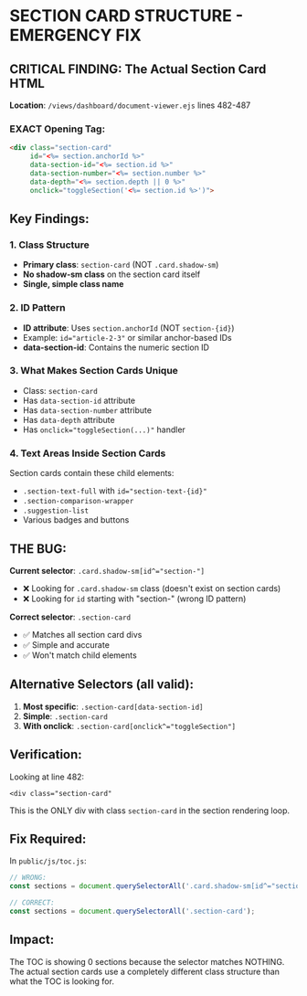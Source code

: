 # SECTION CARD STRUCTURE - EMERGENCY FIX

## CRITICAL FINDING: The Actual Section Card HTML

**Location**: `/views/dashboard/document-viewer.ejs` lines 482-487

### EXACT Opening Tag:
```html
<div class="section-card"
     id="<%= section.anchorId %>"
     data-section-id="<%= section.id %>"
     data-section-number="<%= section.number %>"
     data-depth="<%= section.depth || 0 %>"
     onclick="toggleSection('<%= section.id %>')">
```

## Key Findings:

### 1. Class Structure
- **Primary class**: `section-card` (NOT `.card.shadow-sm`)
- **No shadow-sm class** on the section card itself
- **Single, simple class name**

### 2. ID Pattern
- **ID attribute**: Uses `section.anchorId` (NOT `section-{id}`)
- Example: `id="article-2-3"` or similar anchor-based IDs
- **data-section-id**: Contains the numeric section ID

### 3. What Makes Section Cards Unique
- Class: `section-card`
- Has `data-section-id` attribute
- Has `data-section-number` attribute
- Has `data-depth` attribute
- Has `onclick="toggleSection(...)"` handler

### 4. Text Areas Inside Section Cards
Section cards contain these child elements:
- `.section-text-full` with `id="section-text-{id}"`
- `.section-comparison-wrapper`
- `.suggestion-list`
- Various badges and buttons

## THE BUG:

**Current selector**: `.card.shadow-sm[id^="section-"]`
- ❌ Looking for `.card.shadow-sm` class (doesn't exist on section cards)
- ❌ Looking for `id` starting with "section-" (wrong ID pattern)

**Correct selector**: `.section-card`
- ✅ Matches all section card divs
- ✅ Simple and accurate
- ✅ Won't match child elements

## Alternative Selectors (all valid):

1. **Most specific**: `.section-card[data-section-id]`
2. **Simple**: `.section-card`
3. **With onclick**: `.section-card[onclick^="toggleSection"]`

## Verification:

Looking at line 482:
```ejs
<div class="section-card"
```

This is the ONLY div with class `section-card` in the section rendering loop.

## Fix Required:

In `public/js/toc.js`:
```javascript
// WRONG:
const sections = document.querySelectorAll('.card.shadow-sm[id^="section-"]');

// CORRECT:
const sections = document.querySelectorAll('.section-card');
```

## Impact:

The TOC is showing 0 sections because the selector matches NOTHING. The actual section cards use a completely different class structure than what the TOC is looking for.
